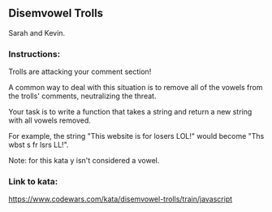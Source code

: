 ## Disemvowel Trolls

Sarah and Kevin.

### Instructions:
Trolls are attacking your comment section!

A common way to deal with this situation is to remove all of the vowels from the trolls' comments, neutralizing the threat.

Your task is to write a function that takes a string and return a new string with all vowels removed.

For example, the string "This website is for losers LOL!" would become "Ths wbst s fr lsrs LL!".

Note: for this kata y isn't considered a vowel.

### Link to kata:
https://www.codewars.com/kata/disemvowel-trolls/train/javascript